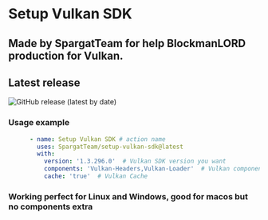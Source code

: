 # Setup Vulkan SDK

## Made by SpargatTeam for help BlockmanLORD production for Vulkan.

## Latest release

![GitHub release (latest by date)](https://img.shields.io/github/v/release/SpargatTeam/setup-vulkan-sdk)

### Usage example

``` yaml
      - name: Setup Vulkan SDK # action name
        uses: SpargatTeam/setup-vulkan-sdk@latest
        with:
          version: '1.3.296.0'  # Vulkan SDK version you want
          components: 'Vulkan-Headers,Vulkan-Loader'  # Vulkan components you need
          cache: 'true'  # Vulkan Cache
```

### Working perfect for Linux and Windows, good for macos but no components extra
